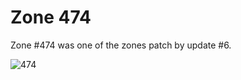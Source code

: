 Zone 474
========

Zone \#474 was one of the zones patch by update \#6.

![474](../../images/zone-474.png)
